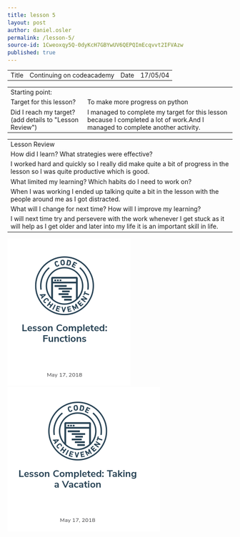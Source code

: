 ```yaml
---
title: lesson 5
layout: post
author: daniel.osler
permalink: /lesson-5/
source-id: 1Cweoxqy5Q-0dyKcH7GBYwUV6QEPQImEcqvvt2IFVAzw
published: true
---
```

<table>
  <tr>
    <td>Title</td>
    <td>Continuing on codeacademy</td>
    <td>Date</td>
    <td>17/05/04</td>
  </tr>
</table>


<table>
  <tr>
    <td>Starting point:</td>
    <td></td>
  </tr>
  <tr>
    <td>Target for this lesson?</td>
    <td>To make more progress on python</td>
  </tr>
  <tr>
    <td>Did I reach my target? 
(add details to "Lesson Review")</td>
    <td>I managed to complete my target for this lesson because I completed a lot of work.And I managed to complete another activity.</td>
  </tr>
</table>


<table>
  <tr>
    <td>Lesson Review</td>
  </tr>
  <tr>
    <td>How did I learn? What strategies were effective? </td>
  </tr>
  <tr>
    <td>I worked hard and quickly so I really did make quite a bit of progress in the lesson so I was quite productive which is good.</td>
  </tr>
  <tr>
    <td>What limited my learning? Which habits do I need to work on?</td>
  </tr>
  <tr>
    <td>When I was working I ended up talking quite a bit in the lesson with the people around me as I got distracted.</td>
  </tr>
  <tr>
    <td>What will I change for next time? How will I improve my learning?</td>
  </tr>
  <tr>
    <td>I will next time try and persevere with the work whenever I get stuck as it will help as I get older and later into my life it is an important skill in life.</td>
  </tr>
</table>
<img src = "/images/Screenshot 2018-06-22 at 13.35.01.png">
<img src = "/images/Screenshot 2018-06-22 at 13.35.07.png">
